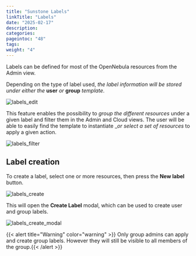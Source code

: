```yaml
---
title: "Sunstone Labels"
linkTitle: "Labels"
date: "2025-02-17"
description:
categories:
pageintoc: "48"
tags:
weight: "4"
---
```


<a id="sunstone-labels"></a>

<!--# Sunstone Labels -->

Labels can be defined for most of the OpenNebula resources from the Admin view.

Depending on the type of label used, _the label information will be stored under either the_ **user** _or_ **group** _template_.

![labels_edit](/images/sunstone_labels_edit.png)

This feature enables the possibility to _group the different resources_ under a given label and filter them in the Admin and Cloud views. The user will be able to easily find the template to instantiate __or select a set of resources_ to apply a given action.

![labels_filter](/images/sunstone_labels_filter.png)

## Label creation

To create a label, select one or more resources, then press the **New label** button.

![labels_create](/images/sunstone_labels_create.png)

This will open the **Create Label** modal, which can be used to create user and group labels.

![labels_create_modal](/images/sunstone_labels_create_modal.png)

{{< alert title="Warning" color="warning" >}}
Only group admins can apply and create group labels. However they will still be visible to all members of the group.{{< /alert >}}
